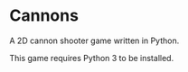 # Cannons
A 2D cannon shooter game written in Python.


This game requires Python 3 to be installed. 
